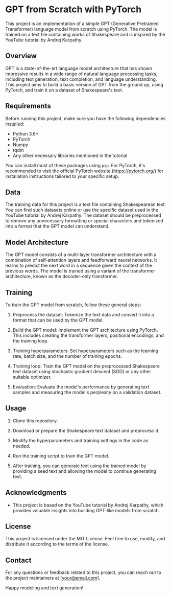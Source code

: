 # GPT from Scratch with PyTorch

This project is an implementation of a simple GPT (Generative Pretrained Transformer) language model from scratch using PyTorch. The model is trained on a text file containing works of Shakespeare and is inspired by the YouTube tutorial by Andrej Karpathy.

## Overview

GPT is a state-of-the-art language model architecture that has shown impressive results in a wide range of natural language processing tasks, including text generation, text completion, and language understanding. This project aims to build a basic version of GPT from the ground up, using PyTorch, and train it on a dataset of Shakespeare's text.

## Requirements

Before running this project, make sure you have the following dependencies installed:

- Python 3.6+
- PyTorch
- Numpy
- tqdm
- Any other necessary libraries mentioned in the tutorial

You can install most of these packages using `pip`. For PyTorch, it's recommended to visit the official PyTorch website (https://pytorch.org/) for installation instructions tailored to your specific setup.

## Data

The training data for this project is a text file containing Shakespearean text. You can find such datasets online or use the specific dataset used in the YouTube tutorial by Andrej Karpathy. The dataset should be preprocessed to remove any unnecessary formatting or special characters and tokenized into a format that the GPT model can understand.

## Model Architecture

The GPT model consists of a multi-layer transformer architecture with a combination of self-attention layers and feedforward neural networks. It learns to predict the next word in a sequence given the context of the previous words. The model is trained using a variant of the transformer architecture, known as the decoder-only transformer.

## Training

To train the GPT model from scratch, follow these general steps:

1. Preprocess the dataset: Tokenize the text data and convert it into a format that can be used by the GPT model.

2. Build the GPT model: Implement the GPT architecture using PyTorch. This includes creating the transformer layers, positional encodings, and the training loop.

3. Training hyperparameters: Set hyperparameters such as the learning rate, batch size, and the number of training epochs.

4. Training loop: Train the GPT model on the preprocessed Shakespeare text dataset using stochastic gradient descent (SGD) or any other suitable optimizer.

5. Evaluation: Evaluate the model's performance by generating text samples and measuring the model's perplexity on a validation dataset.

## Usage

1. Clone this repository.

2. Download or prepare the Shakespeare text dataset and preprocess it.

3. Modify the hyperparameters and training settings in the code as needed.

4. Run the training script to train the GPT model.

5. After training, you can generate text using the trained model by providing a seed text and allowing the model to continue generating text.

## Acknowledgments

- This project is based on the YouTube tutorial by Andrej Karpathy, which provides valuable insights into building GPT-like models from scratch.

## License

This project is licensed under the MIT License. Feel free to use, modify, and distribute it according to the terms of the license.

## Contact

For any questions or feedback related to this project, you can reach out to the project maintainers at [your@email.com].

Happy modeling and text generation!
